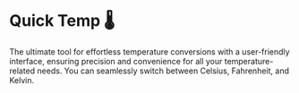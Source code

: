 # Quick Temp 🌡️

The ultimate tool for effortless temperature conversions with a user-friendly interface, ensuring precision and convenience for all your temperature-related needs. You can seamlessly switch between Celsius, Fahrenheit, and Kelvin.
